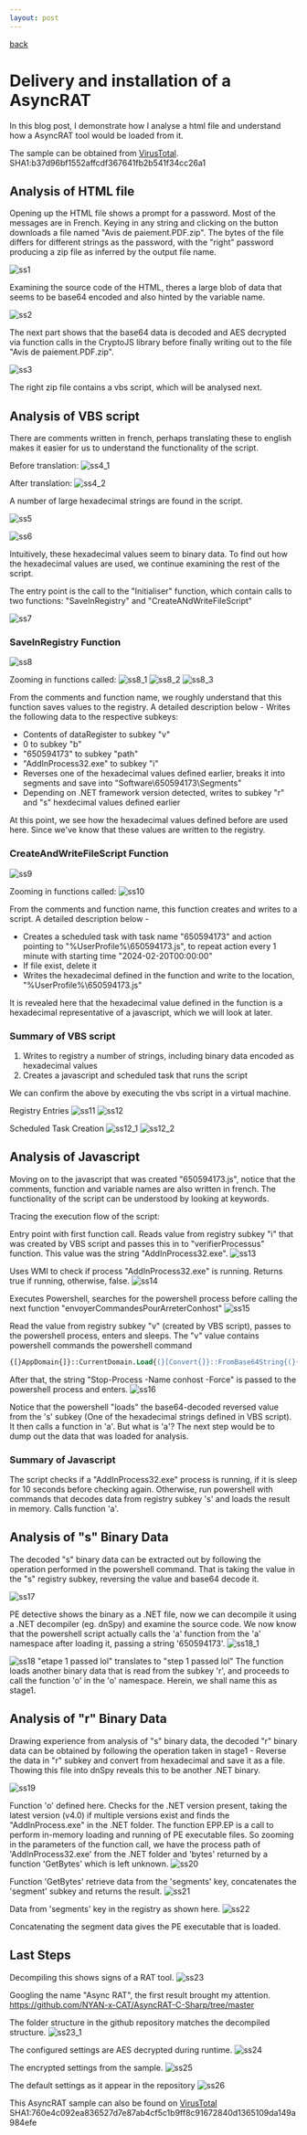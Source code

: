```yaml
---
layout: post
---
```


[back](./)

# Delivery and installation of a AsyncRAT 

In this blog post, I demonstrate how I analyse a html file and understand how a AsyncRAT tool would be loaded from it.

The sample can be obtained from [VirusTotal](https://www.virustotal.com/gui/file/8e872d7047689c2e6a3880f6a3f4627544148f43e4aa5e167c1d518c4beb9c3a). SHA1:b37d96bf1552affcdf367641fb2b541f34cc26a1

## Analysis of HTML file

Opening up the HTML file shows a prompt for a password. Most of the messages are in French. Keying in any string and clicking on the button downloads a file named "Avis de paiement.PDF.zip". The bytes of the file differs for different strings as the password, with the "right" password producing a zip file as inferred by the output file name.

![ss1](/assets/images/delivery_async/ss1.png)

Examining the source code of the HTML, theres a large blob of data that seems to be base64 encoded and also hinted by the variable name. 

![ss2](/assets/images/delivery_async/ss2.png)

The next part shows that the base64 data is decoded and AES decrypted via function calls in the CryptoJS library before finally writing out to the file "Avis de paiement.PDF.zip".

![ss3](/assets/images/delivery_async/ss3.png)

The right zip file contains a vbs script, which will be analysed next.

## Analysis of VBS script

There are comments written in french, perhaps translating these to english makes it easier for us to understand the functionality of the script.

Before translation:
![ss4_1](/assets/images/delivery_async/ss4_1.png)

After translation:
![ss4_2](/assets/images/delivery_async/ss4_2.png)

A number of large hexadecimal strings are found in the script. 

![ss5](/assets/images/delivery_async/ss5.png)

![ss6](/assets/images/delivery_async/ss6.png)

Intuitively, these hexadecimal values seem to binary data. To find out how the hexadecimal values are used, we continue examining the rest of the script.

The entry point is the call to the "Initialiser" function, which contain calls to two functions: "SaveInRegistry" and "CreateANdWriteFileScript"

![ss7](/assets/images/delivery_async/ss7.png)

### SaveInRegistry Function

![ss8](/assets/images/delivery_async/ss8.png)

Zooming in functions called:
![ss8_1](/assets/images/delivery_async/ss8_1.png)
![ss8_2](/assets/images/delivery_async/ss8_2.png)
![ss8_3](/assets/images/delivery_async/ss8_3.png)

From the comments and function name, we roughly understand that this function saves values to the registry. A detailed description below - 
Writes the following data to the respective subkeys:
* Contents of dataRegister to subkey "v"
* 0 to subkey "b" 
* "650594173" to subkey "path"
* "AddInProcess32.exe" to subkey "i"
* Reverses one of the hexadecimal values defined earlier, breaks it into segments and save into "Software\\650594173\\Segments"
* Depending on .NET framework version detected, writes to subkey "r" and "s" hexdecimal values defined earlier

At this point, we see how the hexadecimal values defined before are used here. Since we've know that these values are written to the registry.

### CreateAndWriteFileScript Function

![ss9](/assets/images/delivery_async/ss9.png)

Zooming in functions called:
![ss10](/assets/images/delivery_async/ss10.png)

From the comments and function name, this function creates and writes to a script. A detailed description below - 
* Creates a scheduled task with task name "650594173" and action pointing to "%UserProfile%\\650594173.js", to repeat action every 1 minute with starting time "2024-02-20T00:00:00"
* If file exist, delete it
* Writes the hexadecimal defined in the function and write to the location, "%UserProfile%\\650594173.js"

It is revealed here that the hexadecimal value defined in the function is a hexadecimal representative of a javascript, which we will look at later.

### Summary of VBS script

1. Writes to registry a number of strings, including binary data encoded as hexadecimal values
2. Creates a javascript and scheduled task that runs the script

We can confirm the above by executing the vbs script in a virtual machine.

Registry Entries
![ss11](/assets/images/delivery_async/ss11.png)
![ss12](/assets/images/delivery_async/ss12.png)

Scheduled Task Creation
![ss12_1](/assets/images/delivery_async/ss12_1.png)
![ss12_2](/assets/images/delivery_async/ss12_2.png)

## Analysis of Javascript

Moving on to the javascript that was created "650594173.js", notice that the comments, function and variable names are also written in french. The functionality of the script can be understood by looking at keywords. 

Tracing the execution flow of the script:

Entry point with first function call. Reads value from registry subkey "i" that was created by VBS script and passes this in to "verifierProcessus" function. This value was the string "AddInProcess32.exe".
![ss13](/assets/images/delivery_async/ss13.png)

Uses WMI to check if process "AddInProcess32.exe" is running. Returns true if running, otherwise, false.
![ss14](/assets/images/delivery_async/ss14.png)

Executes Powershell, searches for the powershell process before calling the next function "envoyerCommandesPourArreterConhost"
![ss15](/assets/images/delivery_async/ss15.png)

Read the value from registry subkey "v" (created by VBS script), passes to the powershell process, enters and sleeps. The "v" value contains powershell commands the powershell command 
```ps
{[}AppDomain{]}::CurrentDomain.Load{(}[Convert{]}::FromBase64String{(}{(}-join {(}Get-ItemProperty -LiteralPath 'HKCU:\Software\650594173' -Name 's'{)}.s | ForEach-Object {{}$_{[}-1..-{(}$_.Length{)}{]}{}}{)}{)}{)}; {[}a.a{]}::a{(}'650594173'{)}".
``` 
After that, the string "Stop-Process -Name conhost -Force" is passed to the powershell process and enters. 
![ss16](/assets/images/delivery_async/ss16.png)

Notice that the powershell "loads" the base64-decoded reversed value from the 's' subkey (One of the hexadecimal strings defined in VBS script). It then calls a function in 'a'. But what is 'a'? The next step would be to dump out the data that was loaded for analysis.

### Summary of Javascript
The script checks if a "AddInProcess32.exe" process is running, if it is sleep for 10 seconds before checking again. Otherwise, run powershell with commands that decodes data from registry subkey 's' and loads the result in memory. Calls function 'a'.

## Analysis of "s" Binary Data
The decoded "s" binary data can be extracted out by following the operation performed in the powershell command. That is taking the value in the "s" registry subkey, reversing the value and base64 decode it. 

![ss17](/assets/images/delivery_async/ss17.png)

PE detective shows the binary as a .NET file, now we can decompile it using a .NET decompiler (eg. dnSpy) and examine the source code. We now know that the powershell script actually calls the 'a' function from the 'a' namespace after loading it, passing a string '650594173'.
![ss18_1](/assets/images/delivery_async/ss18_1.png)

![ss18](/assets/images/delivery_async/ss18.png)
"etape 1 passed lol" translates to "step 1 passed lol"
The function loads another binary data that is read from the subkey 'r', and proceeds to call the function 'o' in the 'o' namespace. Herein, we shall name this as stage1.

## Analysis of "r" Binary Data
Drawing experience from analysis of "s" binary data, the decoded "r" binary data can be obtained by following the operation taken in stage1 - Reverse the data in "r" subkey and convert from hexadecimal and save it as a file. Thowing this file into dnSpy reveals this to be another .NET binary.

![ss19](/assets/images/delivery_async/ss19.png)

Function 'o' defined here. Checks for the .NET version present, taking the latest version (v4.0) if multiple versions exist and finds the "AddInProcess.exe" in the .NET folder. The function EPP.EP is a call to perform in-memory loading and running of PE executable files. So zooming in the parameters of the function call, we have the process path of 'AddInProcess32.exe' from the .NET folder and 'bytes' returned by a function 'GetBytes' which is left unknown.
![ss20](/assets/images/delivery_async/ss20.png)

Function 'GetBytes' retrieve data from the 'segments' key, concatenates the 'segment' subkey and returns the result. 
![ss21](/assets/images/delivery_async/ss21.png)

Data from 'segments' key in the registry as shown here.
![ss22](/assets/images/delivery_async/ss22.png)

Concatenating the segment data gives the PE executable that is loaded.

## Last Steps
Decompiling this shows signs of a RAT tool. 
![ss23](/assets/images/delivery_async/ss23.png)

Googling the name "Async RAT", the first result brought my attention.
https://github.com/NYAN-x-CAT/AsyncRAT-C-Sharp/tree/master

The folder structure in the github repository matches the decompiled structure.
![ss23_1](/assets/images/delivery_async/ss23_1.png)

The configured settings are AES decrypted during runtime.
![ss24](/assets/images/delivery_async/ss24.png)

The encrypted settings from the sample.
![ss25](/assets/images/delivery_async/ss25.png)

The default settings as it appear in the repository
![ss26](/assets/images/delivery_async/ss26.png)

This AsyncRAT sample can also be found on [VirusTotal](https://www.virustotal.com/gui/file/760e4c092ea836527d7e87ab4cf5c1b9ff8c91672840d1365109da149a984efe) SHA1:760e4c092ea836527d7e87ab4cf5c1b9ff8c91672840d1365109da149a984efe



